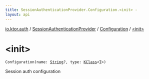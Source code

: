 ```yaml
---
title: SessionAuthenticationProvider.Configuration.<init> - 
layout: api
---
```


<div class='api-docs-breadcrumbs'><a href="../../index.html">io.ktor.auth</a> / <a href="../index.html">SessionAuthenticationProvider</a> / <a href="index.html">Configuration</a> / <a href="./-init-.html">&lt;init&gt;</a></div>

# &lt;init&gt;

<div class="signature"><code><span class="identifier">Configuration</span><span class="symbol">(</span><span class="parameterName" id="io.ktor.auth.SessionAuthenticationProvider.Configuration$<init>(kotlin.String, kotlin.reflect.KClass((io.ktor.auth.SessionAuthenticationProvider.Configuration.T)))/name">name</span><span class="symbol">:</span>&nbsp;<a href="https://kotlinlang.org/api/latest/jvm/stdlib/kotlin/-string/index.html"><span class="identifier">String</span></a><span class="symbol">?</span><span class="symbol">, </span><span class="parameterName" id="io.ktor.auth.SessionAuthenticationProvider.Configuration$<init>(kotlin.String, kotlin.reflect.KClass((io.ktor.auth.SessionAuthenticationProvider.Configuration.T)))/type">type</span><span class="symbol">:</span>&nbsp;<a href="https://kotlinlang.org/api/latest/jvm/stdlib/kotlin.reflect/-k-class/index.html"><span class="identifier">KClass</span></a><span class="symbol">&lt;</span><a href="index.html#T"><span class="identifier">T</span></a><span class="symbol">&gt;</span><span class="symbol">)</span></code></div>

Session auth configuration

